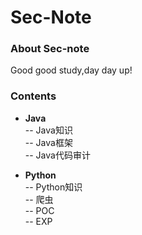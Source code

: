 # Sec-Note
### **About Sec-note**
Good good study,day day up!
### **Contents**
- **Java**<br>
-- Java知识<br/>
-- Java框架<br/>
-- Java代码审计<br/>

- **Python**<br/>
-- Python知识<br/>
-- 爬虫<br/>
-- POC<br/>
-- EXP<br/>
